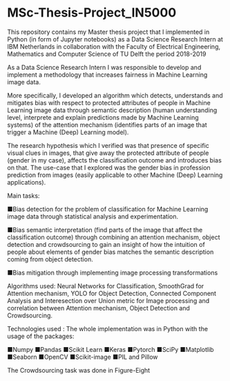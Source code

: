# MSc-Thesis-Project_IN5000
This repository contains my Master thesis project that I implemented in Python (in form of Jupyter notebooks) as a Data Science Research Intern at IBM Netherlands in collaboration with the Faculty of Electrical Engineering, Mathematics and Computer Science of TU Delft the period 2018-2019

As a Data Science Research Intern I was responsible to develop and implement a methodology that
increases fairness in Machine Learning image data.

More specifically, I developed an algorithm which detects, understands and mitigates bias with respect to
protected attributes of people in Machine Learning image data through semantic description
(human understanding level, interprete and explain predictions made by Machine Learning systems)
of the attention mechanism (identifies parts of an image that trigger a Machine (Deep) Learning model).

The research hypothesis which I verified was that presence of specific visual clues in images,
that give away the protected attribute of people (gender in my case), affects the classification
outcome and introduces bias on that. The use-case that I explored was the gender bias in
profession prediction from images (easily applicable to other Machine (Deep) Learning applications).

Main tasks:

■Bias detection for the problem of classification for Machine Learning image data through statistical analysis
 and experimentation.

■Bias semantic interpretation (find parts of the image that affect the classification outcome) through combining
 an attention mechanism, object detection and crowdsourcing to gain an insight of how the intuition of people
 about elements of gender bias matches the semantic description coming from object detection.

■Bias mitigation through implementing image processing transformations

Algorithms used: Neural Networks for Classification, SmoothGrad for Attention mechanism,
YOLO for Object Detection, Connected Component Analysis and Interesection over Union metric
for Image processing and correlation between Attention mechanism, Object Detection and Crowdsourcing.

Technologies used : The whole implementation was in Python with the usage of the packages:

■Numpy
■Pandas
■Scikit Learn
■Keras
■Pytorch
■SciPy
■Matplotlib
■Seaborn
■OpenCV
■Scikit-image
■PIL and Pillow

The Crowdsourcing task was done in Figure-Eight
